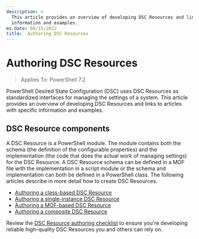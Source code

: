 ```yaml
---
description: >
  This article provides an overview of developing DSC Resources and links to articles with specific
  information and examples.
ms.date: 08/15/2022
title:  Authoring DSC Resources
---
```


# Authoring DSC Resources

> Applies To: PowerShell 7.2

PowerShell Desired State Configuration (DSC) uses DSC Resources as standardized interfaces for
managing the settings of a system. This article provides an overview of developing DSC Resources and
links to articles with specific information and examples.

## DSC Resource components

A DSC Resource is a PowerShell module. The module contains both the schema (the definition of the
configurable properties) and the implementation (the code that does the actual work of managing
settings) for the DSC Resource. A DSC Resource schema can be defined in a MOF file with the
implementation in a script module or the schema and implementation can both be defined in a
PowerShell class. The following articles describe in more detail how to create DSC Resources.

- [Authoring a class-based DSC Resource][1]
- [Authoring a single-instance DSC Resource][2]
- [Authoring a MOF-based DSC Resource][3]
- [Authoring a composite DSC Resource][4]

Review the [DSC Resource authoring checklist][5] to ensure you're developing reliable high-quality
DSC Resources you and others can rely on.

<!-- Reference Links -->

[1]: class-based.md
[2]: single-instance.md
[3]: mof-based.md
[4]: composite.md
[5]: checklist.md
